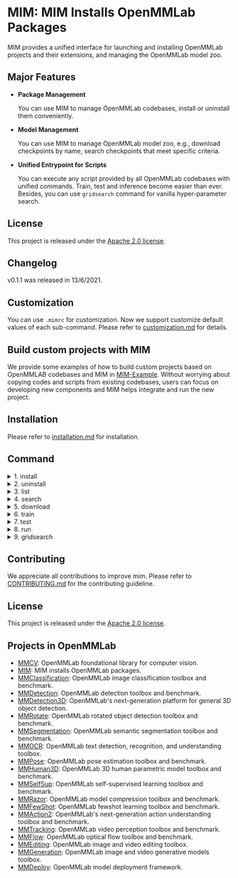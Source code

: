 # MIM: MIM Installs OpenMMLab Packages

MIM provides a unified interface for launching and installing OpenMMLab projects and their extensions, and managing the OpenMMLab model zoo.

## Major Features

- **Package Management**

  You can use MIM to manage OpenMMLab codebases, install or uninstall them conveniently.

- **Model Management**

  You can use MIM to manage OpenMMLab model zoo, e.g., download checkpoints by name, search checkpoints that meet specific criteria.

- **Unified Entrypoint for Scripts**

  You can execute any script provided by all OpenMMLab codebases with unified commands. Train, test and inference become easier than ever. Besides, you can use `gridsearch` command for vanilla hyper-parameter search.

## License

This project is released under the [Apache 2.0 license](LICENSE).

## Changelog

v0.1.1 was released in 13/6/2021.

## Customization

You can use `.mimrc` for customization. Now we support customize default values of each sub-command. Please refer to [customization.md](docs/en/customization.md) for details.

## Build custom projects with MIM

We provide some examples of how to build custom projects based on OpenMMLAB codebases and MIM in [MIM-Example](https://github.com/open-mmlab/mim-example).
Without worrying about copying codes and scripts from existing codebases, users can focus on developing new components and MIM helps integrate and run the new project.

## Installation

Please refer to [installation.md](docs/en/installation.md) for installation.

## Command

<details>
<summary>1. install</summary>

[![asciicast](https://asciinema.org/a/416945.svg)](https://asciinema.org/a/416945)

- command

  ```bash
  # install latest version of mmcv-full
  > mim install mmcv-full  # wheel
  # install 1.3.1
  > mim install mmcv-full==1.3.1
  # install master branch
  > mim install mmcv-full -f https://github.com/open-mmlab/mmcv.git

  # install latest version of mmcls
  > mim install mmcls
  # install 0.11.0
  > mim install mmcls==0.11.0  # v0.11.0
  # install master branch
  > mim install mmcls -f https://github.com/open-mmlab/mmclassification.git
  # install local repo
  > git clone https://github.com/open-mmlab/mmclassification.git
  > cd mmclassification
  > mim install .

  # install extension based on OpenMMLab
  mim install mmcls-project -f https://github.com/xxx/mmcls-project.git
  ```

- api

  ```python
  from mim import install

  # install mmcv
  install('mmcv-full')

  # install mmcls
  # install mmcls will automatically install mmcv if it is not installed
  install('mmcv-full', find_url='https://github.com/open-mmlab/mmcv.git')
  install('mmcv-full==1.3.1', find_url='https://github.com/open-mmlab/mmcv.git')

  # install extension based on OpenMMLab
  install('mmcls-project', find_url='https://github.com/xxx/mmcls-project.git')
  ```

</details>

<details>
<summary>2. uninstall</summary>

[![asciicast](https://asciinema.org/a/416948.svg)](https://asciinema.org/a/416948)

- command

  ```bash
  # uninstall mmcv
  > mim uninstall mmcv-full

  # uninstall mmcls
  > mim uninstall mmcls
  ```

- api

  ```python
  from mim import uninstall

  # uninstall mmcv
  uninstall('mmcv-full')

  # uninstall mmcls
  uninstall('mmcls)
  ```

</details>

<details>
<summary>3. list</summary>

[![asciicast](https://asciinema.org/a/416949.svg)](https://asciinema.org/a/416949)

- command

  ```bash
  > mim list
  > mim list --all
  ```

- api

  ```python
  from mim import list_package

  list_package()
  list_package(True)
  ```

</details>

<details>
<summary>4. search</summary>

[![asciicast](https://asciinema.org/a/416950.svg)](https://asciinema.org/a/416950)

- command

  ```bash
  > mim search mmcls
  > mim search mmcls==0.11.0 --remote
  > mim search mmcls --config resnet18_8xb16_cifar10
  > mim search mmcls --model resnet
  > mim search mmcls --dataset cifar-10
  > mim search mmcls --valid-field
  > mim search mmcls --condition 'batch_size>45,epochs>100'
  > mim search mmcls --condition 'batch_size>45 epochs>100'
  > mim search mmcls --condition '128<batch_size<=256'
  > mim search mmcls --sort batch_size epochs
  > mim search mmcls --field epochs batch_size weight
  > mim search mmcls --exclude-field weight paper
  ```

- api

  ```python
  from mim import get_model_info

  get_model_info('mmcls')
  get_model_info('mmcls==0.11.0', local=False)
  get_model_info('mmcls', models=['resnet'])
  get_model_info('mmcls', training_datasets=['cifar-10'])
  get_model_info('mmcls', filter_conditions='batch_size>45,epochs>100')
  get_model_info('mmcls', filter_conditions='batch_size>45 epochs>100')
  get_model_info('mmcls', filter_conditions='128<batch_size<=256')
  get_model_info('mmcls', sorted_fields=['batch_size', 'epochs'])
  get_model_info('mmcls', shown_fields=['epochs', 'batch_size', 'weight'])
  ```

</details>

<details>
<summary>5. download</summary>

[![asciicast](https://asciinema.org/a/416951.svg)](https://asciinema.org/a/416951)

- command

  ```bash
  > mim download mmcls --config resnet18_8xb16_cifar10
  > mim download mmcls --config resnet18_8xb16_cifar10 --dest .
  ```

- api

  ```python
  from mim import download

  download('mmcls', ['resnet18_8xb16_cifar10'])
  download('mmcls', ['resnet18_8xb16_cifar10'], dest_dir='.')
  ```

</details>

<details>
<summary>6. train</summary>

[![asciicast](https://asciinema.org/a/416953.svg)](https://asciinema.org/a/416953)

- command

  ```bash
  # Train models on a single server with CPU by setting `gpus` to 0 and
  # 'launcher' to 'none' (if applicable). The training script of the
  # corresponding codebase will fail if it doesn't support CPU training.
  > mim train mmcls resnet101_b16x8_cifar10.py --work-dir tmp --gpus 0
  # Train models on a single server with one GPU
  > mim train mmcls resnet101_b16x8_cifar10.py --work-dir tmp --gpus 1
  # Train models on a single server with 4 GPUs and pytorch distributed
  > mim train mmcls resnet101_b16x8_cifar10.py --work-dir tmp --gpus 4 \
      --launcher pytorch
  # Train models on a slurm HPC with one 8-GPU node
  > mim train mmcls resnet101_b16x8_cifar10.py --launcher slurm --gpus 8 \
      --gpus-per-node 8 --partition partition_name --work-dir tmp
  # Print help messages of sub-command train
  > mim train -h
  # Print help messages of sub-command train and the training script of mmcls
  > mim train mmcls -h
  ```

- api

  ```python
  from mim import train

  train(repo='mmcls', config='resnet18_8xb16_cifar10.py', gpus=0,
        other_args='--work-dir tmp')
  train(repo='mmcls', config='resnet18_8xb16_cifar10.py', gpus=1,
        other_args='--work-dir tmp')
  train(repo='mmcls', config='resnet18_8xb16_cifar10.py', gpus=4,
        launcher='pytorch', other_args='--work-dir tmp')
  train(repo='mmcls', config='resnet18_8xb16_cifar10.py', gpus=8,
        launcher='slurm', gpus_per_node=8, partition='partition_name',
        other_args='--work-dir tmp')
  ```

</details>

<details>
<summary>7. test</summary>

[![asciicast](https://asciinema.org/a/416955.svg)](https://asciinema.org/a/416955)

- command

  ```bash
  # Test models on a single server with 1 GPU, report accuracy
  > mim test mmcls resnet101_b16x8_cifar10.py --checkpoint \
      tmp/epoch_3.pth --gpus 1 --metrics accuracy
  # Test models on a single server with 1 GPU, save predictions
  > mim test mmcls resnet101_b16x8_cifar10.py --checkpoint \
      tmp/epoch_3.pth --gpus 1 --out tmp.pkl
  # Test models on a single server with 4 GPUs, pytorch distributed,
  # report accuracy
  > mim test mmcls resnet101_b16x8_cifar10.py --checkpoint \
      tmp/epoch_3.pth --gpus 4 --launcher pytorch --metrics accuracy
  # Test models on a slurm HPC with one 8-GPU node, report accuracy
  > mim test mmcls resnet101_b16x8_cifar10.py --checkpoint \
      tmp/epoch_3.pth --gpus 8 --metrics accuracy --partition \
      partition_name --gpus-per-node 8 --launcher slurm
  # Print help messages of sub-command test
  > mim test -h
  # Print help messages of sub-command test and the testing script of mmcls
  > mim test mmcls -h
  ```

- api

  ```python
  from mim import test
  test(repo='mmcls', config='resnet101_b16x8_cifar10.py',
       checkpoint='tmp/epoch_3.pth', gpus=1, other_args='--metrics accuracy')
  test(repo='mmcls', config='resnet101_b16x8_cifar10.py',
       checkpoint='tmp/epoch_3.pth', gpus=1, other_args='--out tmp.pkl')
  test(repo='mmcls', config='resnet101_b16x8_cifar10.py',
       checkpoint='tmp/epoch_3.pth', gpus=4, launcher='pytorch',
       other_args='--metrics accuracy')
  test(repo='mmcls', config='resnet101_b16x8_cifar10.py',
       checkpoint='tmp/epoch_3.pth', gpus=8, partition='partition_name',
       launcher='slurm', gpus_per_node=8, other_args='--metrics accuracy')
  ```

</details>

<details>
<summary>8. run</summary>

[![asciicast](https://asciinema.org/a/416956.svg)](https://asciinema.org/a/416956)

- command

  ```bash
  # Get the Flops of a model
  > mim run mmcls get_flops resnet101_b16x8_cifar10.py
  # Publish a model
  > mim run mmcls publish_model input.pth output.pth
  # Train models on a slurm HPC with one GPU
  > srun -p partition --gres=gpu:1 mim run mmcls train \
      resnet101_b16x8_cifar10.py --work-dir tmp
  # Test models on a slurm HPC with one GPU, report accuracy
  > srun -p partition --gres=gpu:1 mim run mmcls test \
      resnet101_b16x8_cifar10.py tmp/epoch_3.pth --metrics accuracy
  # Print help messages of sub-command run
  > mim run -h
  # Print help messages of sub-command run, list all available scripts in
  # codebase mmcls
  > mim run mmcls -h
  # Print help messages of sub-command run, print the help message of
  # training script in mmcls
  > mim run mmcls train -h
  ```

- api

  ```python
  from mim import run

  run(repo='mmcls', command='get_flops',
      other_args='resnet101_b16x8_cifar10.py')
  run(repo='mmcls', command='publish_model',
      other_args='input.pth output.pth')
  run(repo='mmcls', command='train',
      other_args='resnet101_b16x8_cifar10.py --work-dir tmp')
  run(repo='mmcls', command='test',
      other_args='resnet101_b16x8_cifar10.py tmp/epoch_3.pth --metrics accuracy')
  ```

</details>

<details>
<summary>9. gridsearch</summary>

[![asciicast](https://asciinema.org/a/416958.svg)](https://asciinema.org/a/416958)

- command

  ```bash
  # Parameter search on a single server with CPU by setting `gpus` to 0 and
  # 'launcher' to 'none' (if applicable). The training script of the
  # corresponding codebase will fail if it doesn't support CPU training.
  > mim gridsearch mmcls resnet101_b16x8_cifar10.py --work-dir tmp --gpus 0 \
      --search-args '--optimizer.lr 1e-2 1e-3'
  # Parameter search with on a single server with one GPU, search learning
  # rate
  > mim gridsearch mmcls resnet101_b16x8_cifar10.py --work-dir tmp --gpus 1 \
      --search-args '--optimizer.lr 1e-2 1e-3'
  # Parameter search with on a single server with one GPU, search
  # weight_decay
  > mim gridsearch mmcls resnet101_b16x8_cifar10.py --work-dir tmp --gpus 1 \
      --search-args '--optimizer.weight_decay 1e-3 1e-4'
  # Parameter search with on a single server with one GPU, search learning
  # rate and weight_decay
  > mim gridsearch mmcls resnet101_b16x8_cifar10.py --work-dir tmp --gpus 1 \
      --search-args '--optimizer.lr 1e-2 1e-3 --optimizer.weight_decay 1e-3 \
      1e-4'
  # Parameter search on a slurm HPC with one 8-GPU node, search learning
  # rate and weight_decay
  > mim gridsearch mmcls resnet101_b16x8_cifar10.py --work-dir tmp --gpus 8 \
      --partition partition_name --gpus-per-node 8 --launcher slurm \
      --search-args '--optimizer.lr 1e-2 1e-3 --optimizer.weight_decay 1e-3 \
      1e-4'
  # Parameter search on a slurm HPC with one 8-GPU node, search learning
  # rate and weight_decay, max parallel jobs is 2
  > mim gridsearch mmcls resnet101_b16x8_cifar10.py --work-dir tmp --gpus 8 \
      --partition partition_name --gpus-per-node 8 --launcher slurm \
      --max-jobs 2 --search-args '--optimizer.lr 1e-2 1e-3 \
      --optimizer.weight_decay 1e-3 1e-4'
  # Print the help message of sub-command search
  > mim gridsearch -h
  # Print the help message of sub-command search and the help message of the
  # training script of codebase mmcls
  > mim gridsearch mmcls -h
  ```

- api

  ```python
  from mim import gridsearch

  gridsearch(repo='mmcls', config='resnet101_b16x8_cifar10.py', gpus=0,
             search_args='--optimizer.lr 1e-2 1e-3',
             other_args='--work-dir tmp')
  gridsearch(repo='mmcls', config='resnet101_b16x8_cifar10.py', gpus=1,
             search_args='--optimizer.lr 1e-2 1e-3',
             other_args='--work-dir tmp')
  gridsearch(repo='mmcls', config='resnet101_b16x8_cifar10.py', gpus=1,
             search_args='--optimizer.weight_decay 1e-3 1e-4',
             other_args='--work-dir tmp')
  gridsearch(repo='mmcls', config='resnet101_b16x8_cifar10.py', gpus=1,
             search_args='--optimizer.lr 1e-2 1e-3 --optimizer.weight_decay'
                         '1e-3 1e-4',
             other_args='--work-dir tmp')
  gridsearch(repo='mmcls', config='resnet101_b16x8_cifar10.py', gpus=8,
             partition='partition_name', gpus_per_node=8, launcher='slurm',
             search_args='--optimizer.lr 1e-2 1e-3 --optimizer.weight_decay'
                         ' 1e-3 1e-4',
             other_args='--work-dir tmp')
  gridsearch(repo='mmcls', config='resnet101_b16x8_cifar10.py', gpus=8,
             partition='partition_name', gpus_per_node=8, launcher='slurm',
             max_workers=2,
             search_args='--optimizer.lr 1e-2 1e-3 --optimizer.weight_decay'
                         ' 1e-3 1e-4',
             other_args='--work-dir tmp')
  ```

</details>

## Contributing

We appreciate all contributions to improve mim. Please refer to [CONTRIBUTING.md](https://github.com/open-mmlab/mmcv/blob/master/CONTRIBUTING.md) for the contributing guideline.

## License

This project is released under the [Apache 2.0 license](LICENSE).

## Projects in OpenMMLab

- [MMCV](https://github.com/open-mmlab/mmcv): OpenMMLab foundational library for computer vision.
- [MIM](https://github.com/open-mmlab/mim): MIM installs OpenMMLab packages.
- [MMClassification](https://github.com/open-mmlab/mmclassification): OpenMMLab image classification toolbox and benchmark.
- [MMDetection](https://github.com/open-mmlab/mmdetection): OpenMMLab detection toolbox and benchmark.
- [MMDetection3D](https://github.com/open-mmlab/mmdetection3d): OpenMMLab's next-generation platform for general 3D object detection.
- [MMRotate](https://github.com/open-mmlab/mmrotate): OpenMMLab rotated object detection toolbox and benchmark.
- [MMSegmentation](https://github.com/open-mmlab/mmsegmentation): OpenMMLab semantic segmentation toolbox and benchmark.
- [MMOCR](https://github.com/open-mmlab/mmocr): OpenMMLab text detection, recognition, and understanding toolbox.
- [MMPose](https://github.com/open-mmlab/mmpose): OpenMMLab pose estimation toolbox and benchmark.
- [MMHuman3D](https://github.com/open-mmlab/mmhuman3d): OpenMMLab 3D human parametric model toolbox and benchmark.
- [MMSelfSup](https://github.com/open-mmlab/mmselfsup): OpenMMLab self-supervised learning toolbox and benchmark.
- [MMRazor](https://github.com/open-mmlab/mmrazor): OpenMMLab model compression toolbox and benchmark.
- [MMFewShot](https://github.com/open-mmlab/mmfewshot): OpenMMLab fewshot learning toolbox and benchmark.
- [MMAction2](https://github.com/open-mmlab/mmaction2): OpenMMLab's next-generation action understanding toolbox and benchmark.
- [MMTracking](https://github.com/open-mmlab/mmtracking): OpenMMLab video perception toolbox and benchmark.
- [MMFlow](https://github.com/open-mmlab/mmflow): OpenMMLab optical flow toolbox and benchmark.
- [MMEditing](https://github.com/open-mmlab/mmediting): OpenMMLab image and video editing toolbox.
- [MMGeneration](https://github.com/open-mmlab/mmgeneration): OpenMMLab image and video generative models toolbox.
- [MMDeploy](https://github.com/open-mmlab/mmdeploy): OpenMMLab model deployment framework.
